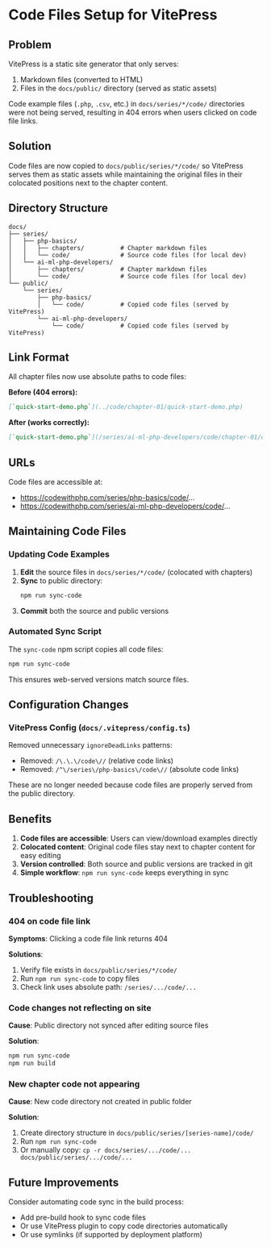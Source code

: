 # Code Files Setup for VitePress

## Problem

VitePress is a static site generator that only serves:
1. Markdown files (converted to HTML)
2. Files in the `docs/public/` directory (served as static assets)

Code example files (`.php`, `.csv`, etc.) in `docs/series/*/code/` directories were not being served, resulting in 404 errors when users clicked on code file links.

## Solution

Code files are now copied to `docs/public/series/*/code/` so VitePress serves them as static assets while maintaining the original files in their colocated positions next to the chapter content.

## Directory Structure

```
docs/
├── series/
│   ├── php-basics/
│   │   ├── chapters/          # Chapter markdown files
│   │   └── code/              # Source code files (for local dev)
│   └── ai-ml-php-developers/
│       ├── chapters/          # Chapter markdown files
│       └── code/              # Source code files (for local dev)
└── public/
    └── series/
        ├── php-basics/
        │   └── code/          # Copied code files (served by VitePress)
        └── ai-ml-php-developers/
            └── code/          # Copied code files (served by VitePress)
```

## Link Format

All chapter files now use absolute paths to code files:

**Before (404 errors):**
```markdown
[`quick-start-demo.php`](../code/chapter-01/quick-start-demo.php)
```

**After (works correctly):**
```markdown
[`quick-start-demo.php`](/series/ai-ml-php-developers/code/chapter-01/quick-start-demo.php)
```

## URLs

Code files are accessible at:
- https://codewithphp.com/series/php-basics/code/...
- https://codewithphp.com/series/ai-ml-php-developers/code/...

## Maintaining Code Files

### Updating Code Examples

1. **Edit** the source files in `docs/series/*/code/` (colocated with chapters)
2. **Sync** to public directory:
   ```bash
   npm run sync-code
   ```
3. **Commit** both the source and public versions

### Automated Sync Script

The `sync-code` npm script copies all code files:

```bash
npm run sync-code
```

This ensures web-served versions match source files.

## Configuration Changes

### VitePress Config (`docs/.vitepress/config.ts`)

Removed unnecessary `ignoreDeadLinks` patterns:
- Removed: `/\.\.\/code\//` (relative code links)
- Removed: `/^\/series\/php-basics\/code\//` (absolute code links)

These are no longer needed because code files are properly served from the public directory.

## Benefits

1. **Code files are accessible**: Users can view/download examples directly
2. **Colocated content**: Original code files stay next to chapter content for easy editing
3. **Version controlled**: Both source and public versions are tracked in git
4. **Simple workflow**: `npm run sync-code` keeps everything in sync

## Troubleshooting

### 404 on code file link

**Symptoms**: Clicking a code file link returns 404

**Solutions**:
1. Verify file exists in `docs/public/series/*/code/`
2. Run `npm run sync-code` to copy files
3. Check link uses absolute path: `/series/.../code/...`

### Code changes not reflecting on site

**Cause**: Public directory not synced after editing source files

**Solution**: 
```bash
npm run sync-code
npm run build
```

### New chapter code not appearing

**Cause**: New code directory not created in public folder

**Solution**:
1. Create directory structure in `docs/public/series/[series-name]/code/`
2. Run `npm run sync-code`
3. Or manually copy: `cp -r docs/series/.../code/... docs/public/series/.../code/...`

## Future Improvements

Consider automating code sync in the build process:
- Add pre-build hook to sync code files
- Or use VitePress plugin to copy code directories automatically
- Or use symlinks (if supported by deployment platform)
